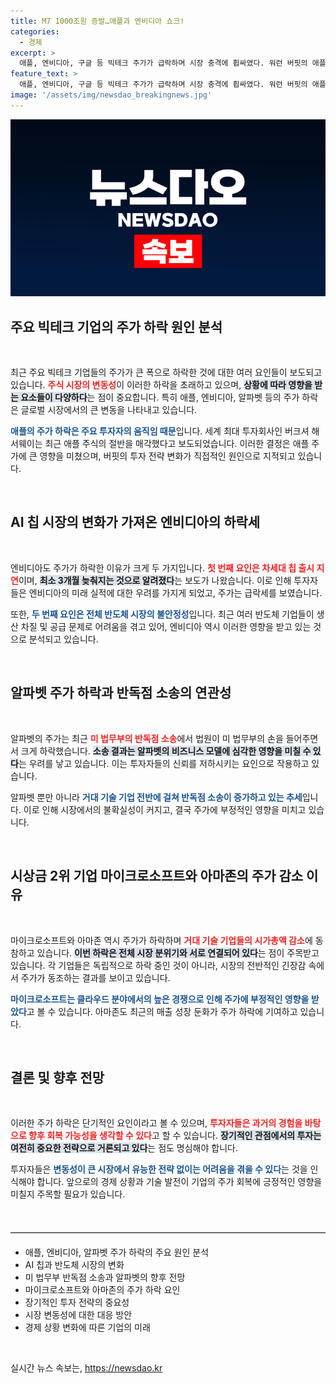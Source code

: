 ```yaml
---
title: M7 1000조원 증발…애플과 엔비디아 쇼크!
categories:
  - 경제
excerpt: >
  애플, 엔비디아, 구글 등 빅테크 주가가 급락하며 시장 충격에 휩싸였다. 워런 버핏의 애플 주식 매각, 엔비디아의 칩 출시 지연, 구글의 반독점 소송 판결이 주요 원인. 매그니피센트 7도 일제히 하락, 하루 만에 8천억 달러 시총 감소!
feature_text: >
  애플, 엔비디아, 구글 등 빅테크 주가가 급락하며 시장 충격에 휩싸였다. 워런 버핏의 애플 주식 매각, 엔비디아의 칩 출시 지연, 구글의 반독점 소송 판결이 주요 원인. 매그니피센트 7도 일제히 하락, 하루 만에 8천억 달러 시총 감소!
image: '/assets/img/newsdao_breakingnews.jpg'
---
```


<p><img src="/assets/img/newsdao_breakingnews.jpg" alt="ranknews 속보" /></p>

<h2 data-ke-size="size26">주요 빅테크 기업의 주가 하락 원인 분석</h2>  

<p data-ke-size="size16">&nbsp;</p>

<p>최근 주요 빅테크 기업들의 주가가 큰 폭으로 하락한 것에 대한 여러 요인들이 보도되고 있습니다. <b><span style="color: #ee2323;">주식 시장의 변동성</span></b>이 이러한 하락을 초래하고 있으며, <b><span style="background-color: #21538527;">상황에 따라 영향을 받는 요소들이 다양하다</span></b>는 점이 중요합니다. 특히 애플, 엔비디아, 알파벳 등의 주가 하락은 글로벌 시장에서의 큰 변동을 나타내고 있습니다. </p>

<p><b><span style="color: #1a5490;">애플의 주가 하락은 주요 투자자의 움직임 때문</span></b>입니다. 세계 최대 투자회사인 버크셔 해서웨이는 최근 애플 주식의 절반을 매각했다고 보도되었습니다. 이러한 결정은 애플 주가에 큰 영향을 미쳤으며, 버핏의 투자 전략 변화가 직접적인 원인으로 지적되고 있습니다. </p>

<p data-ke-size="size16">&nbsp;</p>

<h2 data-ke-size="size26">AI 칩 시장의 변화가 가져온 엔비디아의 하락세</h2>  

<p data-ke-size="size16">&nbsp;</p>

<p>엔비디아도 주가가 하락한 이유가 크게 두 가지입니다. <b><span style="color: #ee2323;">첫 번째 요인은 차세대 칩 출시 지연</span></b>이며, <b><span style="background-color: #21538527;">최소 3개월 늦춰지는 것으로 알려졌다</span></b>는 보도가 나왔습니다. 이로 인해 투자자들은 엔비디아의 미래 실적에 대한 우려를 가지게 되었고, 주가는 급락세를 보였습니다. </p>

<p>또한, <b><span style="color: #1a5490;">두 번째 요인은 전체 반도체 시장의 불안정성</span></b>입니다. 최근 여러 반도체 기업들이 생산 차질 및 공급 문제로 어려움을 겪고 있어, 엔비디아 역시 이러한 영향을 받고 있는 것으로 분석되고 있습니다.</p>

<p data-ke-size="size16">&nbsp;</p>

<h2 data-ke-size="size26">알파벳 주가 하락과 반독점 소송의 연관성</h2>  

<p data-ke-size="size16">&nbsp;</p>

<p>알파벳의 주가는 최근 <b><span style="color: #ee2323;">미 법무부의 반독점 소송</span></b>에서 법원이 미 법무부의 손을 들어주면서 크게 하락했습니다. <b><span style="background-color: #21538527;">소송 결과는 알파벳의 비즈니스 모델에 심각한 영향을 미칠 수 있다</span></b>는 우려를 낳고 있습니다. 이는 투자자들의 신뢰를 저하시키는 요인으로 작용하고 있습니다. </p>

<p>알파벳 뿐만 아니라 <b><span style="color: #1a5490;">거대 기술 기업 전반에 걸쳐 반독점 소송이 증가하고 있는 추세</span></b>입니다. 이로 인해 시장에서의 불확실성이 커지고, 결국 주가에 부정적인 영향을 미치고 있습니다.</p>

<p data-ke-size="size16">&nbsp;</p>

<h2 data-ke-size="size26">시상금 2위 기업 마이크로소프트와 아마존의 주가 감소 이유</h2>  

<p data-ke-size="size16">&nbsp;</p>

<p>마이크로소프트와 아마존 역시 주가가 하락하며 <b><span style="color: #ee2323;">거대 기술 기업들의 시가총액 감소</span></b>에 동참하고 있습니다. <b><span style="background-color: #21538527;">이번 하락은 전체 시장 분위기와 서로 연결되어 있다</span></b>는 점이 주목받고 있습니다. 각 기업들은 독립적으로 하락 중인 것이 아니라, 시장의 전반적인 긴장감 속에서 주가가 동조하는 결과를 보이고 있습니다. </p>

<p><b><span style="color: #1a5490;">마이크로소프트는 클라우드 분야에서의 높은 경쟁으로 인해 주가에 부정적인 영향을 받았다</span></b>고 볼 수 있습니다. 아마존도 최근의 매출 성장 둔화가 주가 하락에 기여하고 있습니다.</p>

<p data-ke-size="size16">&nbsp;</p>

<h2 data-ke-size="size26">결론 및 향후 전망</h2>  

<p data-ke-size="size16">&nbsp;</p>

<p>이러한 주가 하락은 단기적인 요인이라고 볼 수 있으며, <b><span style="color: #ee2323;">투자자들은 과거의 경험을 바탕으로 향후 회복 가능성을 생각할 수 있다</span></b>고 할 수 있습니다. <b><span style="background-color: #21538527;">장기적인 관점에서의 투자는 여전히 중요한 전략으로 거론되고 있다</span></b>는 점도 명심해야 합니다. </p>

<p>투자자들은 <b><span style="color: #1a5490;">변동성이 큰 시장에서 유능한 전략 없이는 어려움을 겪을 수 있다</span></b>는 것을 인식해야 합니다. 앞으로의 경제 상황과 기술 발전이 기업의 주가 회복에 긍정적인 영향을 미칠지 주목할 필요가 있습니다. </p>

<p data-ke-size="size16">&nbsp;</p>

<hr style="border: none; border-top: 1px solid #ccc; margin: 20px 0;" />

<ul>
<li>애플, 엔비디아, 알파벳 주가 하락의 주요 원인 분석</li>
<li>AI 칩과 반도체 시장의 변화</li>
<li>미 법무부 반독점 소송과 알파벳의 향후 전망</li>
<li>마이크로소프트와 아마존의 주가 하락 요인</li>
<li>장기적인 투자 전략의 중요성</li>
<li>시장 변동성에 대한 대응 방안</li>
<li>경제 상황 변화에 따른 기업의 미래</li>
</ul>

<p data-ke-size="size16">&nbsp;</p>
실시간 뉴스 속보는, <a href="https://newsdao.kr" rel="dofollow">https://newsdao.kr</a>


